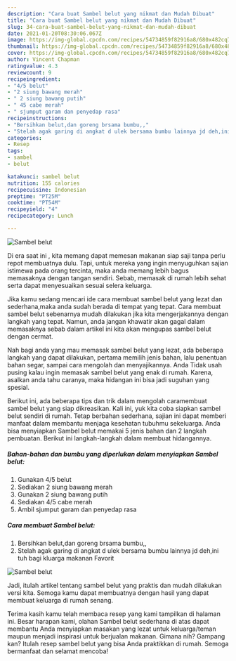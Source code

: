 ```yaml
---
description: "Cara buat Sambel belut yang nikmat dan Mudah Dibuat"
title: "Cara buat Sambel belut yang nikmat dan Mudah Dibuat"
slug: 34-cara-buat-sambel-belut-yang-nikmat-dan-mudah-dibuat
date: 2021-01-20T08:30:06.067Z
image: https://img-global.cpcdn.com/recipes/54734859f82916a8/680x482cq70/sambel-belut-foto-resep-utama.jpg
thumbnail: https://img-global.cpcdn.com/recipes/54734859f82916a8/680x482cq70/sambel-belut-foto-resep-utama.jpg
cover: https://img-global.cpcdn.com/recipes/54734859f82916a8/680x482cq70/sambel-belut-foto-resep-utama.jpg
author: Vincent Chapman
ratingvalue: 4.3
reviewcount: 9
recipeingredient:
- "4/5 belut"
- "2 siung bawang merah"
- " 2 siung bawang putih"
- " 45 cabe merah"
- " sjumput garam dan penyedap rasa"
recipeinstructions:
- "Bersihkan belut,dan goreng brsama bumbu,,"
- "Stelah agak garing di angkat d ulek bersama bumbu lainnya jd deh,ini tuh bagi kluarga makanan Favorit"
categories:
- Resep
tags:
- sambel
- belut

katakunci: sambel belut 
nutrition: 155 calories
recipecuisine: Indonesian
preptime: "PT25M"
cooktime: "PT54M"
recipeyield: "4"
recipecategory: Lunch

---
```



![Sambel belut](https://img-global.cpcdn.com/recipes/54734859f82916a8/680x482cq70/sambel-belut-foto-resep-utama.jpg)

Di era  saat ini , kita memang dapat memesan makanan siap saji tanpa perlu repot membuatnya dulu. Tapi, untuk mereka yang ingin menyuguhkan sajian istimewa pada orang tercinta, maka anda memang lebih bagus memasaknya dengan tangan sendiri. Sebab, memasak di rumah lebih sehat serta dapat menyesuaikan sesuai selera keluarga.

Jika kamu sedang mencari ide cara membuat sambel belut yang lezat dan sederhana,maka anda sudah berada di tempat yang tepat. Cara membuat sambel belut  sebenarnya mudah dilakukan jika kita mengerjakannya dengan langkah yang tepat. Namun, anda jangan khawatir akan gagal dalam memasaknya 
sebab dalam artikel ini kita akan mengupas sambel belut dengan cermat.  



Nah bagi anda yang mau memasak sambel belut yang lezat, ada beberapa langkah yang dapat dilakukan, pertama memilih jenis bahan, lalu penentuan bahan segar, sampai cara mengolah dan menyajikannya. Anda Tidak usah pusing kalau ingin memasak sambel belut yang enak di rumah. Karena, asalkan anda  tahu caranya, maka hidangan ini bisa jadi suguhan yang spesial.

Berikut ini, ada beberapa tips dan trik dalam mengolah caramembuat sambel belut yang siap dikreasikan. Kali ini, yuk kita coba siapkan sambel belut sendiri di rumah. Tetap berbahan sederhana, sajian ini dapat memberi manfaat dalam membantu menjaga kesehatan tubuhmu sekeluarga. Anda bisa menyiapkan Sambel belut memakai 5 jenis bahan dan 2 langkah pembuatan. Berikut ini langkah-langkah dalam membuat hidangannya.

<!--inarticleads1-->

##### Bahan-bahan dan bumbu yang diperlukan dalam menyiapkan Sambel belut:

1. Gunakan 4/5 belut
1. Sediakan 2 siung bawang merah
1. Gunakan  2 siung bawang putih
1. Sediakan  4/5 cabe merah
1. Ambil  sjumput garam dan penyedap rasa




<!--inarticleads2-->

##### Cara membuat Sambel belut:

1. Bersihkan belut,dan goreng brsama bumbu,,
1. Stelah agak garing di angkat d ulek bersama bumbu lainnya jd deh,ini tuh bagi kluarga makanan Favorit
<img src="https://img-global.cpcdn.com/steps/c96b49dc99622870/160x128cq70/sambel-belut-langkah-memasak-2-foto.jpg" alt="Sambel belut">



Jadi, itulah artikel tentang  sambel belut  yang praktis dan mudah dilakukan versi kita. Semoga kamu dapat membuatnya dengan hasil yang dapat membuat keluarga di rumah senang. 

Terima kasih kamu telah membaca resep yang kami tampilkan di halaman ini. Besar harapan kami, olahan  Sambel belut sederhana di atas dapat membantu Anda menyiapkan masakan yang lezat untuk keluarga/teman maupun menjadi inspirasi untuk berjualan makanan. Gimana nih? Gampang kan? Itulah resep sambel belut yang bisa Anda praktikkan di rumah. Semoga bermanfaat dan selamat mencoba!

